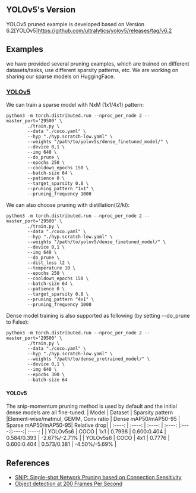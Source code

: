 ## YOLOv5's Version
YOLOv5 pruned example is developed based on Version 6.2[YOLOv5]https://github.com/ultralytics/yolov5/releases/tag/v6.2

## Examples
we have provided several pruning examples, which are trained on different datasets/tasks, use different sparsity patterns, etc. We are working on sharing our sparse models on HuggingFace.
### [YOLOv5](https://github.com/intel/neural-compressor/tree/master/examples/pytorch/object_detection/yolo_v5/pruning/pytorch_pruner/eager)

We can train a sparse model with NxM (1x1/4x1) pattern:
```shell
python3 -m torch.distributed.run --nproc_per_node 2 --master_port='29500' \
        ./train.py \
        --data "./coco.yaml" \
        --hyp "./hyp.scratch-low.yaml" \
        --weights "/path/to/yolov5s/dense_finetuned_model/" \
        --device 0,1 \
        --img 640 \
        --do_prune \
        --epochs 250 \
        --cooldown_epochs 150 \
        --batch-size 64 \
        --patience 0 \
        --target_sparsity 0.8 \
        --pruning_pattern "1x1" \
        --pruning_frequency 1000
```

We can also choose pruning with distillation(l2/kl):
```shell
python3 -m torch.distributed.run --nproc_per_node 2 --master_port='29500' \
        ./train.py \
        --data "./coco.yaml" \
        --hyp "./hyp.scratch-low.yaml" \
        --weights "/path/to/yolov5/dense_finetuned_model/" \
        --device 0,1 \
        --img 640 \
        --do_prune \
        --dist_loss l2 \
        --temperature 10 \
        --epochs 250 \
        --cooldown_epochs 150 \
        --batch-size 64 \
        --patience 0 \
        --target_sparsity 0.8 \
        --pruning_pattern "4x1" \
        --pruning_frequency 1000
```

Dense model training is also supported as following (by setting --do_prune to False):
```shell
python3 -m torch.distributed.run --nproc_per_node 2 --master_port='29500' \
        ./train.py \
        --data "./coco.yaml" \
        --hyp "./hyp.scratch-low.yaml" \
        --weights "/path/to/dense_pretrained_model/" \
        --device 0,1 \
        --img 640 \
        --epochs 300 \
        --batch-size 64
```

#### YOLOv5
The snip-momentum pruning method is used by default and the initial dense models are all fine-tuned.
|  Model  | Dataset  |  Sparsity pattern |Element-wise/matmul, GEMM, Conv ratio | Dense mAP50/mAP50-95 | Sparse mAP50/mAP50-95| Relative drop|
|  :----:  | :----:  | :----: | :----: |:----:|:----:| :----: |
| YOLOv5s6 | COCO |  1x1  | 0.7998 | 0.600:0.404 | 0.584/0.393 | -2.67%/-2.71% |
| YOLOv5s6 | COCO |  4x1  | 0.7776 | 0.600:0.404 | 0.573/0.381 | -4.50%/-5.69% |

## References
* [SNIP: Single-shot Network Pruning based on Connection Sensitivity](https://arxiv.org/abs/1810.02340)
* [Object detection at 200 Frames Per Second](https://arxiv.org/pdf/1805.06361.pdf)


